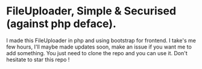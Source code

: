 # FileUploader, Simple & Securised (against php deface).
I made this FileUploader in php and using bootstrap for frontend. I take's me few hours, I'll maybe made updates soon, make an issue if you want me to add something. You just need to clone the repo and you can use it. Don't hesitate to star this repo !
